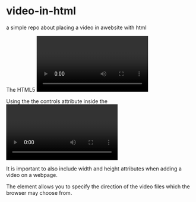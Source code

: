 # video-in-html

a simple repo about placing a video in awebsite with html

The HTML5 <video> element specifies a standard way to embed a video in a web page.
  
Using the the controls attribute inside the <video> element will add video controls, like play, pause, and volume.
  
It is important to also include width and height attributes when adding a video on a webpage. 

The <source> element allows you to specify the direction of the video files which the browser may choose from.

